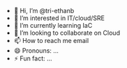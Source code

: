 - 👋 Hi, I’m @tri-ethanb
- 👀 I’m interested in IT/cloud/SRE
- 🌱 I’m currently learning IaC
- 💞️ I’m looking to collaborate on Cloud
- 📫 How to reach me email
- 😄 Pronouns: ...
- ⚡ Fun fact: ...

<!---
tri-ethanb/tri-ethanb is a ✨ special ✨ repository because its `README.md` (this file) appears on your GitHub profile.
You can click the Preview link to take a look at your changes.
--->
